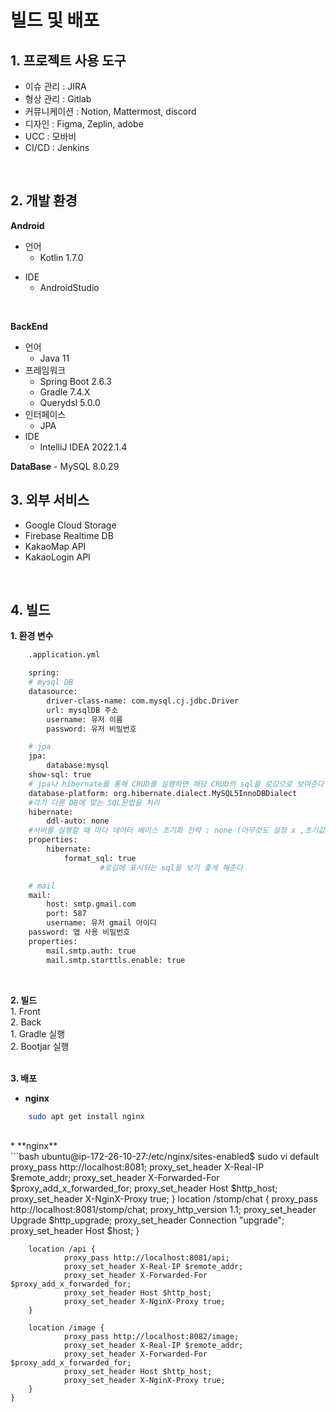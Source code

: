 # 빌드 및 배포

## 1. 프로젝트 사용 도구
- 이슈 관리  : JIRA
- 형상 관리 : Gitlab
- 커뮤니케이션 : Notion, Mattermost, discord
- 디자인 : Figma, Zeplin, adobe
- UCC : 모바비
- CI/CD : Jenkins
<br />

## 2. 개발 환경
**Android**
* 언어
    - Kotlin 1.7.0
- IDE
    - AndroidStudio
<br />

**BackEnd**
- 언어
    - Java 11
- 프레임워크
    - Spring Boot 2.6.3
    - Gradle 7.4.X
    - Querydsl 5.0.0
- 인터페이스
    - JPA
- IDE
    - IntelliJ IDEA 2022.1.4

**DataBase**
    - MySQL 8.0.29
<br />


## 3. 외부 서비스
- Google Cloud Storage
- Firebase Realtime DB
- KakaoMap API
- KakaoLogin API
<br />

## 4. 빌드
**1. 환경 변수**
```bash
    .application.yml

    spring:
    # mysql DB
    datasource:
        driver-class-name: com.mysql.cj.jdbc.Driver
        url: mysqlDB 주소
        username: 유저 이름
        password: 유저 비밀번호

    # jpa
    jpa:
        database:mysql
    show-sql: true
    # jpa나 hibernate를 통해 CRUD를 실행하면 해당 CRUD의 sql을 로깅으로 보여준다
    database-platform: org.hibernate.dialect.MySQL5InnoDBDialect
    #각기 다른 DB에 맞는 SQL문법을 처리
    hibernate:
        ddl-auto: none
    #서버를 실행할 때 마다 데이터 베이스 초기화 전략 : none (아무것도 설정 x ,초기값 )
    properties:
        hibernate:
            format_sql: true
                    #로깅에 표시되는 sql을 보기 좋게 해준다

    # mail
    mail:
        host: smtp.gmail.com
        port: 587
        username: 유저 gmail 아이디
    password: 앱 사용 비밀번호
    properties:
        mail.smtp.auth: true
        mail.smtp.starttls.enable: true
```
<br />

**2. 빌드** <br />
    1. Front <br />
    2. Back <br />
        1. Gradle 실행 <br />
        2. Bootjar 실행 <br />
<br />

**3. 배포** <br />
* **nginx** <br />
```bash
    sudo apt get install nginx
```
<br />
* **nginx** <br />
```bash
    ubuntu@ip-172-26-10-27:/etc/nginx/sites-enabled$ sudo vi default
                proxy_pass http://localhost:8081;
                proxy_set_header X-Real-IP $remote_addr;
                proxy_set_header X-Forwarded-For $proxy_add_x_forwarded_for;
                proxy_set_header Host $http_host;
                proxy_set_header X-NginX-Proxy true;
        }
    location /stomp/chat {
                proxy_pass http://localhost:8081/stomp/chat;
                proxy_http_version 1.1;
                proxy_set_header Upgrade $http_upgrade;
                proxy_set_header Connection "upgrade";
                proxy_set_header Host $host;
        }

        location /api {
                proxy_pass http://localhost:8081/api;
                proxy_set_header X-Real-IP $remote_addr;
                proxy_set_header X-Forwarded-For $proxy_add_x_forwarded_for;
                proxy_set_header Host $http_host;
                proxy_set_header X-NginX-Proxy true;
        }

        location /image {
                proxy_pass http://localhost:8082/image;
                proxy_set_header X-Real-IP $remote_addr;
                proxy_set_header X-Forwarded-For $proxy_add_x_forwarded_for;
                proxy_set_header Host $http_host;
                proxy_set_header X-NginX-Proxy true;
        }
    }
```
